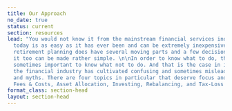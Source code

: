 ```yaml
---
title: Our Approach
no_date: true
status: current
section: resources
lead: "You would not know it from the mainstream financial services industry but investing
  today is as easy as it has ever been and can be extremely inexpensive. And while
  retirement planning does have several moving parts and a few decisions to be made,
  it too can be made rather simple. \n\nIn order to know what to do, though, it is
  sometimes important to know what not to do. And that is the case in investing because
  the financial industry has cultivated confusing and sometimes misleading folklore
  and myths. There are four topics in particular that deserve focus and attention:
  Fees & Costs, Asset Allocation, Investing, Rebalancing, and Tax-Loss Harvesting."
format_class: section-head
layout: section-head
---
```


